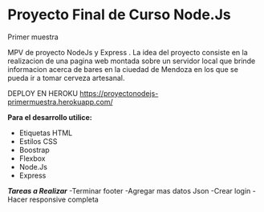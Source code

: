 <h1>Proyecto Final de Curso Node.Js</h1>

Primer muestra

MPV de  proyecto NodeJs  y Express . La idea del proyecto consiste en la realizacion de una pagina web montada sobre un servidor local que brinde informacion acerca de bares en la ciuedad de Mendoza en los que se pueda ir a tomar cerveza artesanal.

DEPLOY EN HEROKU https://proyectonodejs-primermuestra.herokuapp.com/

**Para el desarrollo utilice:**
<ul>
<li>Etiquetas HTML</li>
<li>Estilos CSS</li>
<li>Boostrap</li>
<li>Flexbox</li>
<li>Node.Js</li>
<li>Express</li>
</ul>

***Tareas a Realizar***
-Terminar footer
-Agregar mas datos Json
-Crear login
-Hacer responsive completa


